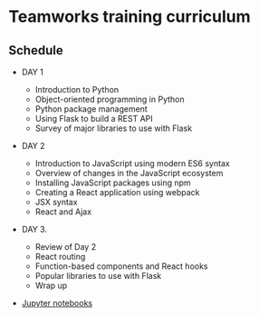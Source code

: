 # Teamworks training curriculum

## Schedule

* DAY 1
  * Introduction to Python
  * Object-oriented programming in Python
  * Python package management
  * Using Flask to build a REST API
  * Survey of major libraries to use with Flask
* DAY 2
  * Introduction to JavaScript using modern ES6 syntax	
  * Overview of changes in the JavaScript ecosystem
  * Installing JavaScript packages using npm
  * Creating a React application using webpack
  * JSX syntax
  * React and Ajax
* DAY 3.
  * Review of Day 2
  * React routing
  * Function-based components and React hooks
  * Popular libraries to use with Flask
  * Wrap up


* [Jupyter notebooks](notebooks/)

